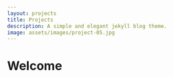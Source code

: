 ```yaml
---
layout: projects
title: Projects
description: A simple and elegant jekyll blog theme.
image: assets/images/project-05.jpg
---
```

# Welcome